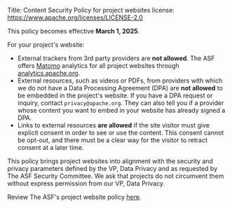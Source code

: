 Title: Content Security Policy for project websites 
license: https://www.apache.org/licenses/LICENSE-2.0

This policy becomes effective **March 1, 2025**. 

For your project's website:

  - External trackers from 3rd party providers are **not allowed**. The ASF offers <a href="https://matomo.org/" target="_blank">Matomo</a> analytics for all project websites through <a href="https://analytics.apache.org" target="_blank">analytics.apache.org</a>.
  - External resources, such as videos or PDFs, from providers with which we do not have a Data Processing Agreement (DPA) are **not allowed** to be embedded in the project's website. If you have a DPA request or inquiry, contact `privacy@apache.org`. They can also tell you if a provider whose content you want to embed in your website has already signed a DPA.
  - Links to external resources **are allowed** if the site visitor must give explicit consent in order to see or use the content. This consent cannot be opt-out, and there must be a clear way for the visitor to retract consent at a later time.

This policy brings project websites into alignment with the security and privacy parameters defined by the VP, Data Privacy and as requested by The ASF Security Committee. We ask that projects do not circumvent them without express permission from our VP, Data Privacy. 

Review The ASF's project website policy <a href="https://privacy.apache.org/policies/website-policy.html" target="_blank">here</a>.

